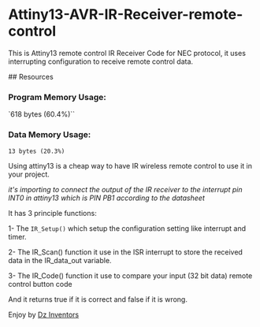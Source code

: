 # Attiny13-AVR-IR-Receiver-remote-control

This is Attiny13 remote control IR Receiver Code for NEC protocol, it uses interrupting configuration to receive remote control data.

## Resources

### Program Memory Usage:
`618 bytes (60.4%)``
### Data Memory Usage: 
`13 bytes (20.3%)`

Using attiny13 is a cheap way to have IR wireless remote control to use it in your project.

*it's importing to connect the output of the IR receiver to the interrupt pin INT0 in attiny13 which is PIN PB1 according to the datasheet*

It has 3 principle functions:

1- The `IR_Setup()` which setup the configuration setting like interrupt and timer.

2- The IR_Scan() function it use in the ISR interrupt to store the received data in the IR_data_out variable.

3- The IR_Code() function it use to compare your input (32 bit data) remote control button code 

And it returns true if it is correct and false if it is wrong.
   
Enjoy
by [Dz Inventors](https://www.facebook.com/DZ.Inventors)
